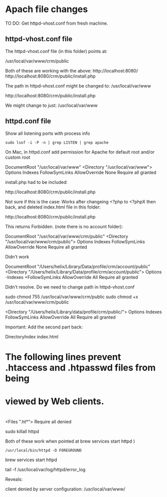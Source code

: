 # Apach file changes

TO DO: Get httpd-vhost.conf from fresh machine.

## httpd-vhost.conf file

The httpd-vhost.conf file (in this folder) points at:

/usr/local/var/www/crm/public

Both of these are working with the above:
http://localhost:8080/
http://localhost:8080/crm/public/install.php


The path in httpd-vhost.conf might be changed to:
/usr/local/var/www


http://localhost:8080/crm/public/install.php

We might change to just: /usr/local/var/www


## httpd.conf file

Show all listening ports with process info

    sudo lsof -i -P -n | grep LISTEN | grep apache



On Mac, in httpd.conf  add permission for Apache for default root and/or custom root

DocumentRoot "/usr/local/var/www"
<Directory "/usr/local/var/www">
    Options Indexes FollowSymLinks
    AllowOverride None
    Require all granted
</Directory>


install.php had to be included:

http://localhost:8080/crm/public/install.php


Not sure if this is the case:
Works after changeing <?php to <?phpX then back, and deleted index.html file in this folder:

http://localhost:8080/crm/public/install.php

This returns Forbidden. (note there is no account folder):

DocumentRoot "/usr/local/var/www/crm/public"
<Directory "/usr/local/var/www/crm/public">
    Options Indexes FollowSymLinks
    AllowOverride None
    Require all granted
</Directory>

Didn't work

DocumentRoot "/Users/helix/Library/Data/profile/crm/account/public"
    <Directory "/Users/helix/Library/Data/profile/crm/account/public">
        Options -Indexes +FollowSymLinks
        AllowOverride All
        Require all granted
    </Directory>




Didn't resolve.
Do we need to change path in httpd-vhost.conf

sudo chmod 755 /usr/local/var/www/crm/public
sudo chmod +x /usr/local/var/www/crm/public


<Directory "/Users/helix/Library/data/profile/crm/public/">
    Options Indexes FollowSymLinks
    AllowOverride All
    Require all granted
</Directory>


Important: Add the second part back:

<IfModule dir_module>
    DirectoryIndex index.html
</IfModule>

#
# The following lines prevent .htaccess and .htpasswd files from being 
# viewed by Web clients. 
#
<Files ".ht*">
    Require all denied
</Files>








sudo killall httpd

Both of these work when pointed at brew services start httpd )


    /usr/local/bin/httpd -D FOREGROUND



brew services start httpd

tail -f /usr/local/var/log/httpd/error_log

Reveals:

client denied by server configuration: /usr/local/var/www/

<!--


Find your Apache config file. 

    brew --prefix apache2

Usually located at: /opt/homebrew/etc/httpd/httpd.conf

If you're using an older Intel Mac, packages are installed in /usr/local/opt/httpd
And the config files reside at:
/usr/local/etc/httpd/httpd.conf
/usr/local/etc/httpd/extra/httpd-vhosts.conf

# Got to the httpd and edit the httpd.conf file

    sudo nano httpd.conf

# Or
    brew install micro
    sudo micro 

    ctrl-S is save
    ctrl-O is save in nano

# Just restarting wasn't enough
brew services start httpd

# Start Apache manually to test
/usr/local/bin/httpd -D FOREGROUND

sudo brew services start httpd


403 Forbidden

Change helix to your name in the following:

# Make sure the directory exists and has proper permissions
mkdir -p /Users/helix/Library/data/profile/crm/account/public
chmod 755 /Users/helix/Library/data/profile/crm/account/public

chmod 755 /usr/local/var/www/crm/public

chmod 755 /usr/local/var/www

Returns: event not found
# Create a test index file if it doesn't exist
echo "<h1>Hello from newsite!</h1>" > /Users/helix/Library/data/profile/crm/account/public/index.html

-->
